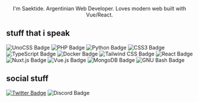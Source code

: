 <p style="text-align: center;">I'm Saektide. Argentinian Web Developer. Loves modern web built with Vue/React.</p>

## stuff that i speak
![UnoCSS Badge](https://img.shields.io/badge/UnoCSS-333?logo=unocss&logoColor=777&style=for-the-badge)
![PHP Badge](https://img.shields.io/badge/PHP-333?logo=php&logoColor=1572B6&style=for-the-badge)
![Python Badge](https://img.shields.io/badge/Python-333?logo=python&logoColor=1572B6&style=for-the-badge)
![CSS3 Badge](https://img.shields.io/badge/CSS3-333?logo=css3&logoColor=1572B6&style=for-the-badge)
![TypeScript Badge](https://img.shields.io/badge/TypeScript-333?logo=typescript&logoColor=1572B6&style=for-the-badge)
![Docker Badge](https://img.shields.io/badge/Docker-333?logo=docker&logoColor=48C3D6&style=for-the-badge)
![Tailwind CSS Badge](https://img.shields.io/badge/Tailwind%20CSS-333?logo=tailwindcss&logoColor=48C3D6&style=for-the-badge)
![React Badge](https://img.shields.io/badge/React-333?logo=react&logoColor=48C3D6&style=for-the-badge)
![Nuxt.js Badge](https://img.shields.io/badge/Nuxt.js-333?logo=nuxtdotjs&logoColor=48D694&style=for-the-badge)
![Vue.js Badge](https://img.shields.io/badge/Vue.js-333?logo=vuedotjs&logoColor=48D694&style=for-the-badge)
![MongoDB Badge](https://img.shields.io/badge/MongoDB-333?logo=mongodb&logoColor=48D694&style=for-the-badge)
![GNU Bash Badge](https://img.shields.io/badge/GNU%20Bash-333?logo=gnubash&logoColor=48D694&style=for-the-badge)

## social stuff
[![Twitter Badge](https://img.shields.io/badge/@saektide-1DA1F2?logo=twitter&logoColor=fff&style=for-the-badge)](https://twitter.com/saektide)
![Discord Badge](https://img.shields.io/badge/Saektide-5865F2?logo=discord&logoColor=fff&style=for-the-badge)
